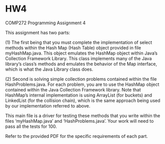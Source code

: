 # HW4
COMP272 Programming Assignment 4 

This assignment has two parts:

(1) The first being that you must complete the implementation of select methods within the Hash Map (Hash Table) object provided in file myHashMap.java. This object emulates the HashMap object within Java’s Collection Framework Library. This class implements many of the Java library’s class’s methods and emulates the behavior of the Map interface, which is what the Java Library class does.

(2) Second is solving simple collection problems contained within the file HashProblems.java. For each problem, you are to use the HashMap object contained within the Java Collection Framework library. Note that HashMap’s internal implementation is using ArrayList (for buckets) and LinkedList (for the collision chain), which is the same approach being used by our implementation referred to above.

This main file is a driver for testing these methods that you write within the files ‘myHashMap.java’ and ‘HashProblems.java’. Your work will need to pass all the tests for 100.

Refer to the provided PDF for the specific requirements of each part.